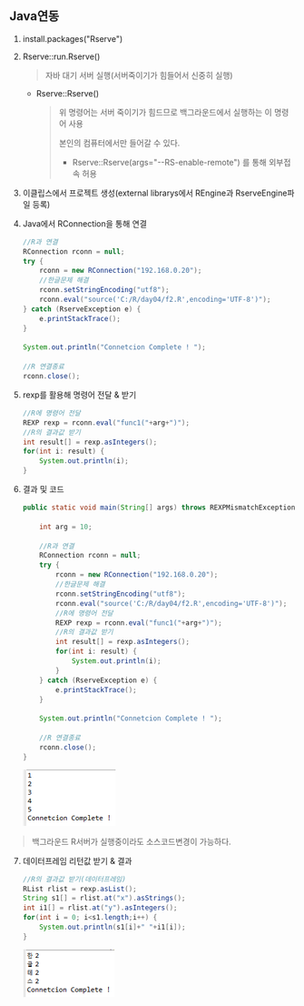 ## Java연동

1. install.packages("Rserve")

2. Rserve::run.Rserve() 

   > 자바 대기 서버 실행(서버죽이기가 힘들어서 신중히 실행)

   * Rserve::Rserve()

     > 위 명령어는 서버 죽이기가 힘드므로 백그라운드에서 실행하는 이 명령어 사용
     >
     > 본인의 컴퓨터에서만 들어갈 수 있다.
     >
     > * Rserve::Rserve(args="--RS-enable-remote") 를 통해 외부접속 허용

3. 이클립스에서 프로젝트 생성(external librarys에서 REngine과 RserveEngine파일 등록)

4. Java에서 RConnection을 통해 연결

   ```java
   //R과 연결
   RConnection rconn = null;
   try {
       rconn = new RConnection("192.168.0.20");
       //한글문제 해결
       rconn.setStringEncoding("utf8");
       rconn.eval("source('C:/R/day04/f2.R',encoding='UTF-8')");
   } catch (RserveException e) {
       e.printStackTrace();
   }
   
   System.out.println("Connetcion Complete ! ");
   
   //R 연결종료
   rconn.close();
   ```

5. rexp를 활용해 명령어 전달 & 받기

   ```java
   //R에 명령어 전달
   REXP rexp = rconn.eval("func1("+arg+")");
   //R의 결과값 받기
   int result[] = rexp.asIntegers();
   for(int i: result) {
       System.out.println(i);
   }
   ```

6. 결과 및 코드

   ```java
   public static void main(String[] args) throws REXPMismatchException {
   
       int arg = 10;
   
       //R과 연결
       RConnection rconn = null;
       try {
           rconn = new RConnection("192.168.0.20");
           //한글문제 해결
           rconn.setStringEncoding("utf8");
           rconn.eval("source('C:/R/day04/f2.R',encoding='UTF-8')");
           //R에 명령어 전달
           REXP rexp = rconn.eval("func1("+arg+")");
           //R의 결과값 받기
           int result[] = rexp.asIntegers();
           for(int i: result) {
               System.out.println(i);
           }
       } catch (RserveException e) {
           e.printStackTrace();
       }
   
       System.out.println("Connetcion Complete ! ");
   
       //R 연결종료
       rconn.close();
   }
   ```

   ![image-20201009113313837](md-images/image-20201009113313837.png)

>백그라운드 R서버가 실행중이라도 소스코드변경이 가능하다.

7. 데이터프레임 리턴값 받기 & 결과

   ```java
   //R의 결과값 받기(데이터프레임)
   RList rlist = rexp.asList();
   String s1[] = rlist.at("x").asStrings();
   int i1[] = rlist.at("y").asIntegers();
   for(int i = 0; i<s1.length;i++) {
       System.out.println(s1[i]+" "+i1[i]);
   }
   ```

   ![image-20201009114602542](md-images/image-20201009114602542.png)

   